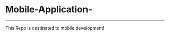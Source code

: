 # Mobile-Application-
*********************************************************************************************************************************************************************
This Repo is destinated to mobile development!

